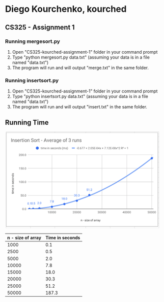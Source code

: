 # Diego Kourchenko, kourched
## CS325 - Assignment 1

### Running mergesort.py
1) Open "CS325-kourched-assignment-1" folder in your command prompt
2) Type "python mergesort.py data.txt" (assuming your data is in a file named "data.txt")
3) The program will run and will output "merge.txt" in the same folder.


### Running insertsort.py
1) Open "CS325-kourched-assignment-1" folder in your command prompt
2) Type "python insertsort.py data.txt" (assuming your data is in a file named "data.txt")
3) The program will run and will output "insert.txt" in the same folder.

## Running Time
![Insertion Sort](https://github.com/Kourchenko/CS325-S2019/blob/master/Assignment-1/img/insertionSort.png)

n - size of array | Time in seconds
------------ | -------------
1000 | 0.1
2500 | 0.5
5000 | 2.0
10000 | 7.8
15000 | 18.0
20000 | 30.3
25000 | 51.2
50000 | 187.3